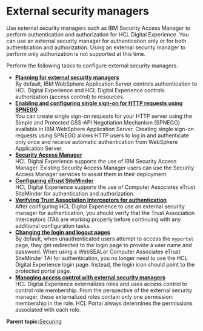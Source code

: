 # External security managers 

Use external security managers such as IBM Security Access Manager to perform authentication and authorization for HCL Digital Experience. You can use an external security manager for authentication only or for both authentication and authorization. Using an external security manager to perform only authorization is not supported at this time.

Perform the following tasks to configure external security managers.

-   **[Planning for external security managers ](../plan/plan_extsecman.md)**  
By default, IBM WebSphere Application Server controls authentication to HCL Digital Experience and HCL Digital Experience controls authorization \(access control\) to resources.
-   **[Enabling and configuring single sign-on for HTTP requests using SPNEGO ](../config/cfg_spntaiweb.md)**  
You can create single sign-on requests for your HTTP server using the Simple and Protected GSS-API Negotiation Mechanism \(SPNEGO\) available in IBM WebSphere Application Server. Creating single sign-on requests using SPNEGO allows HTTP users to log in and authenticate only once and receive automatic authentication from WebSphere Application Server.
-   **[Security Access Manager](../security/conf_tam.md)**  
HCL Digital Experience supports the use of IBM Security Access Manager. Existing Security Access Manager users can use the Security Access Manager services to assist them in their deployment.
-   **[Configuring eTrust SiteMinder ](../security/cfg_siteminder.md)**  
HCL Digital Experience supports the use of Computer Associates eTrust SiteMinder for authentication and authorization.
-   **[Verifying Trust Association Interceptors for authentication ](../security/verify_tai.md)**  
After configuring HCL Digital Experience to use an external security manager for authentication, you should verify that the Trust Association Interceptors \(TAI\) are working properly before continuing with any additional configuration tasks.
-   **[Changing the login and logout pages ](../security/sec_chg_login.md)**  
By default, when unauthenticated users attempt to access the `myportal` page, they get redirected to the login page to provide a user name and password. When using a WebSEALor Computer Associates eTrust SiteMinder TAI for authentication, you no longer need to use the HCL Digital Experience login page. Instead, the login icon should point to the protected portal page.
-   **[Managing access control with external security managers ](../security/man_acc_ext.md)**  
HCL Digital Experience externalizes roles and uses access control to control role membership. From the perspective of the external security manager, these externalized roles contain only one permission: membership in the role. HCL Portal always determines the permissions associated with each role.

**Parent topic:**[Securing](../security/securing_wp.md)

